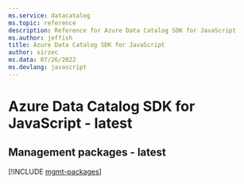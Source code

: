 ```yaml
---
ms.service: datacatalog
ms.topic: reference
description: Reference for Azure Data Catalog SDK for JavaScript
ms.author: jeffish
title: Azure Data Catalog SDK for JavaScript
author: xirzec
ms.data: 07/26/2022
ms.devlang: javascript
---
```

# Azure Data Catalog SDK for JavaScript - latest

## Management packages - latest
[!INCLUDE [mgmt-packages](data-catalog-mgmt-index.md)]